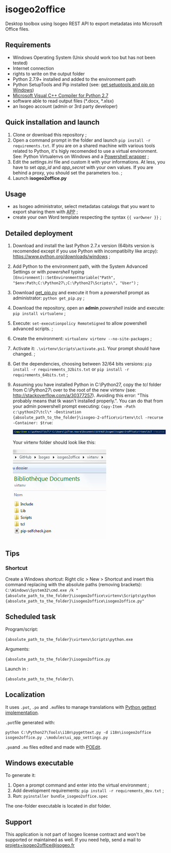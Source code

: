 isogeo2office
======

Desktop toolbox using Isogeo REST API to export metadatas into Microsoft Office files.

## Requirements

* Windows Operating System (Unix should work too but has not been tested)
* Internet connection
* rights to write on the output folder
* Python 2.7.9+ installed and added to the environment path
* Python SetupTools and Pip installed (see: [get setuptools and pip on Windows](http://docs.python-guide.org/en/latest/starting/install/win/#setuptools-pip))
* [Microsoft Visual C++ Compiler for Python 2.7](https://www.microsoft.com/en-us/download/details.aspx?id=44266)
* software able to read output files (*.docx, *.xlsx)
* an Isogeo account (admin or 3rd party developer)

## Quick installation and launch

1. Clone or download this repository ;
2. Open a command prompt in the folder and launch `pip install -r requirements.txt`. If you are on a shared machine with various tools related to Python, it's higly recomended to use a virtual environment. See: Python Virtualenvs on Windows and a [Powershell wrapper](https://bitbucket.org/guillermooo/virtualenvwrapper-powershell/) ;
3. Edit the *settings.ini* file and custom it with your informations. At less, you have to set *app_id* and *app_secret* with your own values. If you are behind a proxy, you should set the parameters too. ;
4. Launch **isogeo2office.py**

## Usage

* as Isogeo administrator, select metadatas catalogs that you want to export sharing them with [APP](https://app.isogeo.com/admin/shares) ;
* create your own Word template respecting the syntax `{{ varOwner }}` ;


## Detailed deployment

1. Download and install the last Python 2.7.x version (64bits version is recomended except if you use Python with incompatibilty like arcpy): https://www.python.org/downloads/windows ;
2. Add Python to the environment path, with the System Advanced Settings or with *powershell* typing `[Environment]::SetEnvironmentVariable("Path", "$env:Path;C:\Python27\;C:\Python27\Scripts\", "User")` ;
3. Download [get_pip.py](https://bootstrap.pypa.io/get-pip.py) and execute it from a *powershell* prompt as administrator: `python get_pip.py` ;
4. Download the repository, open an **admin** *powershell* inside and execute: `pip install virtualenv` ;
5. Execute: `set-executionpolicy RemoteSigned` to allow powershell advanced scripts. ;
6. Create the environment: `virtualenv virtenv --no-site-packages` ;
7. Activate it: `.\virtenv\Scripts\activate.ps1`. Your prompt should have changed. ;
8. Get the dependencies, choosing between 32/64 bits versions: `pip install -r requirements_32bits.txt` or `pip install -r requirements_64bits.txt` ;
9. Assuming you have installed Python in C:\Python27\, copy the *tcl* folder from C:\Python27\ over to the root of the new virtenv (see: http://stackoverflow.com/a/30377257). Avoiding this error: "This probably means that tk wasn't installed properly.". You can do that from your admin powershell prompt executing: `Copy-Item -Path c:\python27\tcl\* -Destination {absolute_path_to_the_folder}\isogeo-2-office\virtenv\tcl -recurse -Container: $true`:

	![Virtenv folder structure](img/virtualenv_ps_copy_tcl.png)

	Your virtenv folder should look like this:

	![Virtenv folder structure](img/virtualenv_content.png)


## Tips

### Shortcut

Create a Windows shortcut: Right clic > New > Shortcut and insert this command replacing with the absolute paths (removing brackets): `C:\Windows\System32\cmd.exe /k "{absolute_path_to_the_folder}\isogeo2office\virtenv\Scripts\python {absolute_path_to_the_folder}\isogeo2office\isogeo2office.py"`

## Scheduled task

Program/script:

`{absolute_path_to_the_folder}\virtenv\Scripts\python.exe`

Arguments:

`{absolute_path_to_the_folder}\isogeo2office.py`

Launch in :

`{absolute_path_to_the_folder}\`

## Localization

It uses `.pot`, `.po` and `.mo`files to manage translations with [Python gettext implementation](https://docs.python.org/2/library/gettext.html#internationalizing-your-programs-and-modules).

`.pot`file generated with:

```batch
python C:\Python27\Tools\i18n\pygettext.py -d i18n\isogeo2office isogeo2office.py .\modules\ui_app_settings.py
```

`.po`and `.mo` files edited and made with [POEdit](https://poedit.net/).

## Windows executable

To generate it:

1. Open a prompt command and enter into the virtual environment ;
2. Add development requirements: `pip install -r requirements_dev.txt` ;
3. Run: `pyinstaller bundle_isogeo2office.spec`

The one-folder executable is located in *dist* folder.

## Support

This application is not part of Isogeo license contract and won't be supported or maintained as well. If you need help, send a mail to <projets+isogeo2office@isogeo.fr>
